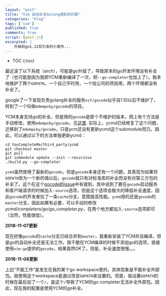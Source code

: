 ```yaml
---
layout: "post"
title: "Vim 自动补全Golang遇到的问题"
categories: "blog"
tags: ['vim']
published: true
comments: true
script: [post.js]
excerpted: |
    升级到go1.12后引发的小意外...
---
```


* TOC
{:toc}

最近滚了以下系统（arch），可能是go升级了，导致原本的go开发环境没有补全了（也可能是因为我把YCM重新编译了一次，把`--go-completer`也加上了）。我本地维护了两个`GOPATH`，一个自己平时用，一个给公司的项目用，两个环境都没有补全了。

google了一下发现负责golang补全的服务`nsf/gocode`似乎自1.10以后不维护了，转到了一个叫做`mdempsky/gocode`的项目。

YCM本身支持go的补全，但是用的`gocode`是那个不维护的版本，网上有个方法是手动修改，使用`mdempsky/gocode`，见[这里](https://github.com/Valloric/YouCompleteMe/issues/3074). 实际上，ycmd已经修复了这个问题，迁移到了`mdempsky/gocode`，只是ycm还没有更新ycmd这个submodule而已。因此，可以通过以下的方法单独更新ycmd：

    cd YouCompleteMe/third_party/ycmd
    git checkout master
    git pull
    git submodule update --init --recursive
    ./build.py --go-completer

`ycmd`虽然使用了最新的`gocode`，但是`gocode`本身还有一个问题，其表现为如果将`GOPATH`改为一个新的值以后，`gocode`就只有对标准库的补全而没有对第三方包的补全了。这个在这个[gocode的issue](https://github.com/mdempsky/gocode/issues/32)中有提到，其中说到了要在`gocode`启动服务和客户端请求的时候加入`-source`选项，但是这个选项会极大的降低补全速度，因此`gocode`的开发者拉了一条`cache`分支，意图提高性能。`ycmd`用的还是`gocode`的`master`分支，因此如果有必要，可以手动的修改*ycmd/completers/go/go_completer.py*，在两个地方都加入`-source`选项即可（当然，性能很低）。

**2018-11-07更新**

现在好像`gocode`的`cache`分支已经合并到`master`，我重新安装了YCM并且编译，但是go的自动补全还是无法工作。我干脆在YCM编译的时候不添加go的选项，直接使用`vim-go`提供的`gocode`，结果竟然OK了。但是，补全速度很慢。。。

**2018-11-08更新**

上边“不能工作”是发生在我的某个go workspace里的，具体现象是不能补全外部包。我使用这个workspace是通过改变`GOPATH`来设置的。但是，我设置`GOPATH`的时候在最后加了一个`/`，是这个`/`导致了YCM的go completer无法补全外部包。因此，现在我的配置是使用YCM的go补全。
